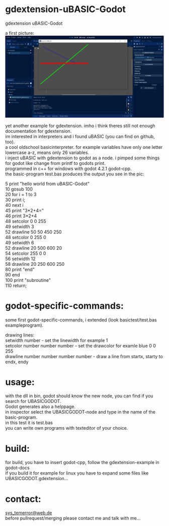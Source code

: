 # gdextension-uBASIC-Godot
gdextension uBASIC-Godot

a first picture:    
![Pic1](firstpic.JPG)

yet another example for gdextension. imho i think theres still not enough documentation for gdextension.    
im interested in interpreters and i found uBASIC (you can find on github, too).   
a cool oldschool basicinterpreter. for example variables have only one letter lowercase a-z, means only 26 variables.    
i inject uBASIC with gdextension to godot as a node. i pimped some things for godot like change from printf to godots print.    
 programmed in c++ for windows with godot 4.2.1 godot-cpp.    
the basic-program test.bas produces the output you see in the pic:   

5 print "hello world from uBASIC-Godot"    
10 gosub 100    
20 for i = 1 to 3    
30 print i;    
40 next i    
45 print "3\*2+4="    
46 print 3\*2+4    
48 setcolor 0 0 255    
49 setwidth 3    
52 drawline 50 50 450 250    
48 setcolor 0 255 0    
49 setwidth 6    
52 drawline 20 500 600 20    
54 setcolor 255 0 0    
56 setwidth 12    
58 drawline 20 250 600 250    
80 print "end"    
90 end    
100 print "subroutine"    
110 return;    


# godot-specific-commands:   
some first godot-specific-commands, i extended (look basictest/test.bas exampleprogram).    

drawing lines:    
setwidth number - set the linewidth for example 1    
setcolor number number number - set the drawcolor for examle blue 0 0 255    
drawline number number number number - draw a line from startx, starty to endx, endy    



# usage:   
with the dll in bin, godot should know the new node, you can find if you search for UBASICGODOT.    
Godot generates also a helppage.    
in inspector select the UBASICGODOT-node and type in the name of the basic-program.   
in this test it is test.bas   
you can write own programs with texteditor of your choice.    


# build:   
for build, you have to insert godot-cpp, follow the gdextension-example in godot-docs    
if you build it for example for linux you have to expand some files like UBASICGODOT.gdextension...    


# contact:    
sys_temerror@web.de    
before pullrequest/merging please contact me and talk with me...    

